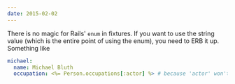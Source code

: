 ```yaml
---
date: 2015-02-02
---
```


There is no magic for Rails' `enum` in fixtures. If you want to use the string value (which is the entire point of using the enum), you need to ERB it up. Something like

```yaml
michael:
  name: Michael Bluth
  occupation: <%= Person.occupations[:actor] %> # because 'actor' won't do it
```
